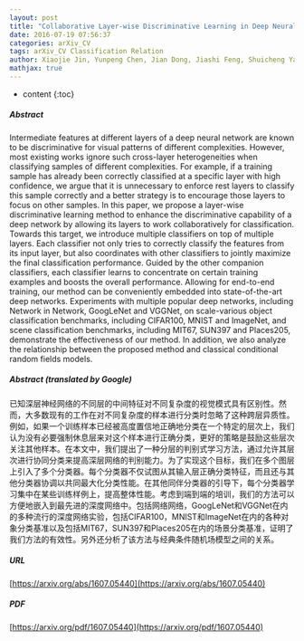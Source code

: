```yaml
---
layout: post
title: "Collaborative Layer-wise Discriminative Learning in Deep Neural Networks"
date: 2016-07-19 07:56:37
categories: arXiv_CV
tags: arXiv_CV Classification Relation
author: Xiaojie Jin, Yunpeng Chen, Jian Dong, Jiashi Feng, Shuicheng Yan
mathjax: true
---
```


* content
{:toc}

##### Abstract
Intermediate features at different layers of a deep neural network are known to be discriminative for visual patterns of different complexities. However, most existing works ignore such cross-layer heterogeneities when classifying samples of different complexities. For example, if a training sample has already been correctly classified at a specific layer with high confidence, we argue that it is unnecessary to enforce rest layers to classify this sample correctly and a better strategy is to encourage those layers to focus on other samples. In this paper, we propose a layer-wise discriminative learning method to enhance the discriminative capability of a deep network by allowing its layers to work collaboratively for classification. Towards this target, we introduce multiple classifiers on top of multiple layers. Each classifier not only tries to correctly classify the features from its input layer, but also coordinates with other classifiers to jointly maximize the final classification performance. Guided by the other companion classifiers, each classifier learns to concentrate on certain training examples and boosts the overall performance. Allowing for end-to-end training, our method can be conveniently embedded into state-of-the-art deep networks. Experiments with multiple popular deep networks, including Network in Network, GoogLeNet and VGGNet, on scale-various object classification benchmarks, including CIFAR100, MNIST and ImageNet, and scene classification benchmarks, including MIT67, SUN397 and Places205, demonstrate the effectiveness of our method. In addition, we also analyze the relationship between the proposed method and classical conditional random fields models.

##### Abstract (translated by Google)
已知深层神经网络的不同层的中间特征对不同复杂度的视觉模式具有区别性。然而，大多数现有的工作在对不同复杂度的样本进行分类时忽略了这种跨层异质性。例如，如果一个训练样本已经被高度置信地正确地分类在一个特定的层次上，我们认为没有必要强制休息层来对这个样本进行正确分类，更好的策略是鼓励这些层次关注其他样本。在本文中，我们提出了一种分层的判别式学习方法，通过允许其层次进行协同分类来提高深层网络的判别能力。为了实现这个目标，我们在多个图层上引入了多个分类器。每个分类器不仅试图从其输入层正确分类特征，而且还与其他分类器协调以共同最大化分类性能。在其他同伴分类器的引导下，每个分类器学习集中在某些训练样例上，提高整体性能。考虑到端到端的培训，我们的方法可以方便地嵌入到最先进的深度网络中。包括网络网络，GoogLeNet和VGGNet在内的多种流行的深度网络实验，包括CIFAR100，MNIST和ImageNet在内的各种对象分类基准以及包括MIT67，SUN397和Places205在内的场景分类基准，证明了我们方法的有效性。另外还分析了该方法与经典条件随机场模型之间的关系。

##### URL
[https://arxiv.org/abs/1607.05440](https://arxiv.org/abs/1607.05440)

##### PDF
[https://arxiv.org/pdf/1607.05440](https://arxiv.org/pdf/1607.05440)

